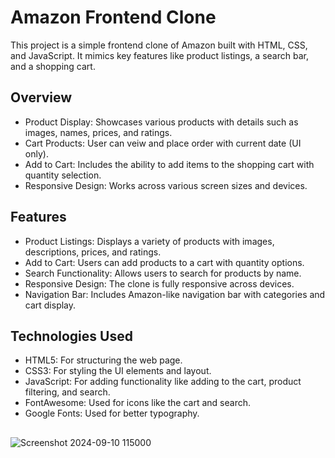 # Amazon Frontend Clone
This project is a simple frontend clone of Amazon built with HTML, CSS, and JavaScript. It mimics key features like product listings, a search bar, and a shopping cart.

## Overview
- Product Display: Showcases various products with details such as images, names, prices, and ratings.
- Cart Products: User can veiw  and place order with current date (UI only).
- Add to Cart: Includes the ability to add items to the shopping cart with quantity selection.
- Responsive Design: Works across various screen sizes and devices.

## Features
- Product Listings: Displays a variety of products with images, descriptions, prices, and ratings.
- Add to Cart: Users can add products to a cart with quantity options.
- Search Functionality: Allows users to search for products by name.
- Responsive Design: The clone is fully responsive across devices.
- Navigation Bar: Includes Amazon-like navigation bar with categories and cart display.

## Technologies Used
- HTML5: For structuring the web page.
- CSS3: For styling the UI elements and layout.
- JavaScript: For adding functionality like adding to the cart, product filtering, and search.
- FontAwesome: Used for icons like the cart and search.
- Google Fonts: Used for better typography.
##

![Screenshot 2024-09-10 115000](https://github.com/user-attachments/assets/8b308c6f-5161-478e-984e-7ce2ac41c251)
